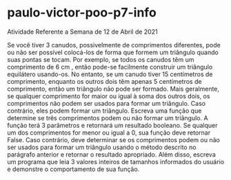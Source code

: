 # paulo-victor-poo-p7-info
Atividade Referente a Semana de 12 de Abril de 2021

Se você tiver 3 canudos, possivelmente de comprimentos diferentes, pode ou não ser possível colocá-los de forma que formem um triângulo quando suas pontas se tocam. Por exemplo, se todos os canudos têm um comprimento de 6 cm , então pode-se facilmente construir um triângulo equilátero usando-os. No entanto, se um canudo tiver 15 centímetros de comprimento, enquanto os outros dois têm apenas 5 centímetros de comprimento, então um triângulo não pode ser formado. Mais geralmente, se qualquer comprimento for maior ou igual à soma dos outros dois, os comprimentos não podem ser usados ​​para formar um triângulo. Caso contrário, eles podem formar um triângulo.
Escreva uma função que determine se três comprimentos podem ou não formar um triângulo. A função terá 3 parâmetros e retornará um resultado booleano. Se qualquer um dos comprimentos for menor ou igual a 0, sua função deve retornar False. Caso contrário, deve determinar se os comprimentos podem ou não ser usados ​​para formar um triângulo usando o método descrito no parágrafo anterior e retornar o resultado apropriado.
Além disso, escreva um programa que leia 3 valores inteiros de tamanhos informados do usuário e demonstre o comportamento de sua função.